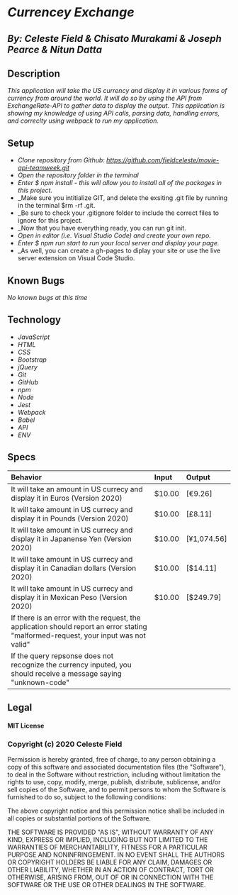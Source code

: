 # _Currencey Exchange_
## _By: Celeste Field & Chisato Murakami & Joseph Pearce & Nitun Datta_
## Description

_This application will take the US currency and display it in various forms of currency from around the world. It will do so by using the API from ExchangeRate-API to gather data to display the output. This application is showing my knowledge of using API calls, parsing data, handling errors, and correclty using webpack to run my application._

## Setup


* _Clone repository from Github: https://github.com/fieldceleste/movie-api-teamweek.git_
* _Open the repository folder in the terminal_
* _Enter $ npm install - this will allow you to install all of the packages in this project._
* _Make sure you intitialize GIT, and delete the exsiting .git file by running in the terminal $rm -rf .git. 
* _Be sure to check your .gitignore folder to include the correct files to ignore for this project. 
* _Now that you have everything ready, you can run git init. 
* _Open in editor (i.e. Visual Studio Code) and create your own repo._
* _Enter $ npm run start to run your local server and display your page._
* _As well, you can create a gh-pages to diplay your site or use the live server extension on Visual Code Studio.

## Known Bugs
_No known bugs at this time_

## Technology

* _JavaScript_
* _HTML_
* _CSS_
* _Bootstrap_
* _jQuery_
* _Git_
* _GitHub_
* _npm_
* _Node_
* _Jest_
* _Webpack_
* _Babel_
* _API_
* _ENV_


## Specs

|Behavior|Input|Output|
| :-----|:-----|:-----|
| It will take an amount in US currecy and display it in Euros (Version 2020)|$10.00| [€9.26]|
| It will take amount in US currecy and display it in Pounds (Version 2020) |$10.00|[£8.11]|
| It will take amount in US currecy and display it in Japanense Yen (Version 2020)|$10.00|[¥1,074.56]|
| It will take amount in US currecy and display it in Canadian dollars (Version 2020)|$10.00|[$14.11]|
| It will take amount in US currecy and display it in Mexican Peso (Version 2020) |$10.00|[$249.79]|
| If there is an error with the request, the application should report an error stating "malformed-request, your input was not valid"|
| If the query repsonse does not recognize the currency inputed, you should receive a message saying "unknown-code"|

## Legal

#### MIT License

### Copyright (c) 2020 Celeste Field

Permission is hereby granted, free of charge, to any person obtaining a copy
of this software and associated documentation files (the "Software"), to deal
in the Software without restriction, including without limitation the rights
to use, copy, modify, merge, publish, distribute, sublicense, and/or sell
copies of the Software, and to permit persons to whom the Software is
furnished to do so, subject to the following conditions:

The above copyright notice and this permission notice shall be included in all
copies or substantial portions of the Software.

THE SOFTWARE IS PROVIDED "AS IS", WITHOUT WARRANTY OF ANY KIND, EXPRESS OR
IMPLIED, INCLUDING BUT NOT LIMITED TO THE WARRANTIES OF MERCHANTABILITY,
FITNESS FOR A PARTICULAR PURPOSE AND NONINFRINGEMENT. IN NO EVENT SHALL THE
AUTHORS OR COPYRIGHT HOLDERS BE LIABLE FOR ANY CLAIM, DAMAGES OR OTHER
LIABILITY, WHETHER IN AN ACTION OF CONTRACT, TORT OR OTHERWISE, ARISING FROM,
OUT OF OR IN CONNECTION WITH THE SOFTWARE OR THE USE OR OTHER DEALINGS IN THE
SOFTWARE.